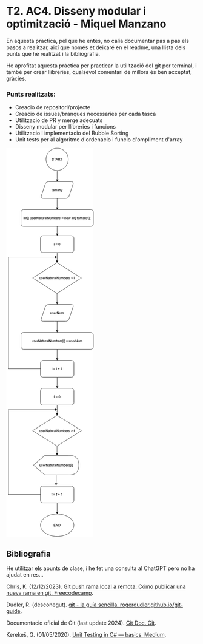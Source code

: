 # T2. AC4. Disseny modular i optimització - Miquel Manzano

En aquesta pràctica, pel que he entès, no calia documentar pas a pas els pasos a realitzar, així que només et deixaré en el readme, una llista dels punts que he realitzat i la bibliografia.

He aprofitat aquesta pràctica per practicar la utilització del git per terminal, i també per crear llibreries, qualsevol comentari de millora és ben acceptat, gràcies.


### Punts realitzats:
- Creacio de repositori/projecte
- Creacio de issues/branques necessaries per cada tasca
- Utilitzacio de PR y merge adecuats
- Disseny modular per llibreries i funcions
- Utilitzacio i implementacio del Bubble Sorting
- Unit tests per al algoritme d'ordenacio i funcio d'ompliment d'array

![diagram](./T2.AC4.drawio.png)

## Bibliografia
He utilitzar els apunts de clase, i he fet una consulta al ChatGPT pero no ha ajudat en res...

Chris, K. (12/12/2023). [Git push rama local a remota: Cómo publicar una nueva rama en git. Freecodecamp](https://www.freecodecamp.org/espanol/news/git-push-rama-local-a-remota-como-publicar-una-nueva-rama-en-git/).

Dudler, R. (desconegut). [git - la guía sencilla. rogerdudler.github.io/git-guide](https://rogerdudler.github.io/git-guide/index.es.html?authuser=0).

Documentacio oficial de Git (last update 2024). [Git Doc. Git](https://git-scm.com/doc).

Kerekeš, G. (01/05/2020). [Unit Testing in C# — basics. Medium](https://medium.com/@gabrielkerekes/unit-testing-in-c-basics-8493d936dbff).
